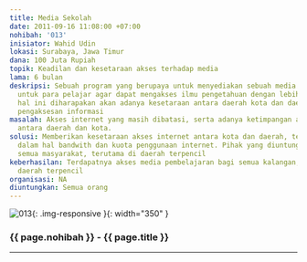 ```yaml
---
title: Media Sekolah
date: 2011-09-16 11:08:00 +07:00
nohibah: '013'
inisiator: Wahid Udin
lokasi: Surabaya, Jawa Timur
dana: 100 Juta Rupiah
topik: Keadilan dan kesetaraan akses terhadap media
lama: 6 bulan
deskripsi: Sebuah program yang berupaya untuk menyediakan sebuah media informasi online
  untuk para pelajar agar dapat mengakses ilmu pengetahuan dengan lebih luas. Dengan
  hal ini diharapakan akan adanya kesetaraan antara daerah kota dan daerah dalam hal
  pengaksesan informasi
masalah: Akses internet yang masih dibatasi, serta adanya ketimpangan akses internet
  antara daerah dan kota.
solusi: Memberikan kesetaraan akses internet antara kota dan daerah, terutama di pelosok,
  dalam hal bandwith dan kuota penggunaan internet. Pihak yang diuntungkan adalah
  semua masyarakat, terutama di daerah terpencil
keberhasilan: Terdapatnya akses media pembelajaran bagi semua kalangan, terutama di
  daerah terpencil
organisasi: NA
diuntungkan: Semua orang
---
```


![013](/static/img/hibahcmb/013.png){: .img-responsive }{: width="350" }

### {{ page.nohibah }} - {{ page.title }}

---
